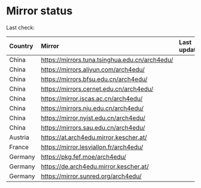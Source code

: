 <script src="./time.js"></script>
# Mirror status
Last check: <script type="text/javascript">localize(1706862074.6209383);</script>

|Country|Mirror|Last update|
|:------|:-----|:----------|
|China|https://mirrors.tuna.tsinghua.edu.cn/arch4edu/|<script type="text/javascript">localize(1706812146);</script>|
|China|https://mirrors.aliyun.com/arch4edu/|<script type="text/javascript">localize(1706855600);</script>|
|China|https://mirrors.bfsu.edu.cn/arch4edu/|<script type="text/javascript">localize(1706812146);</script>|
|China|https://mirrors.cernet.edu.cn/arch4edu/|<script type="text/javascript">localize(1706812146);</script>|
|China|https://mirror.iscas.ac.cn/arch4edu/|<script type="text/javascript">localize(1706812146);</script>|
|China|https://mirrors.nju.edu.cn/arch4edu/|<script type="text/javascript">localize(1706812146);</script>|
|China|https://mirror.nyist.edu.cn/arch4edu/|<script type="text/javascript">localize(1706812146);</script>|
|China|https://mirrors.sau.edu.cn/arch4edu/|<script type="text/javascript">localize(1706855600);</script>|
|Austria|https://at.arch4edu.mirror.kescher.at/|<script type="text/javascript">localize(1706855600);</script>|
|France|https://mirror.lesviallon.fr/arch4edu/|<script type="text/javascript">localize(1706812146);</script>|
|Germany|https://pkg.fef.moe/arch4edu/|<script type="text/javascript">localize(1706855600);</script>|
|Germany|https://de.arch4edu.mirror.kescher.at/|<script type="text/javascript">localize(1706855600);</script>|
|Germany|https://mirror.sunred.org/arch4edu/|<script type="text/javascript">localize(1706855600);</script>|

<script src="./tablefilter/tablefilter.js"></script>
<script src="./table.js"></script>
